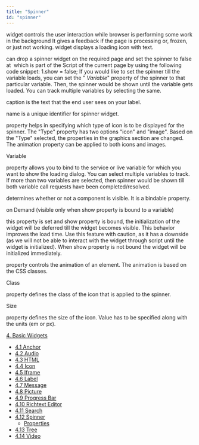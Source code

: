 ```yaml
---
title: "Spinner"
id: "spinner"
---
```


widget controls the user interaction while browser is performing some work in the background It gives a feedback if the page is processing or, frozen, or just not working. widget displays a loading icon with text.

can drop a spinner widget on the required page and set the spinner to false at  which is part of the Script of the current page by using the following code snippet: 1.show = false; If you would like to set the spinner till the variable loads, you can set the " _Variable_" property of the spinner to that particular variable. Then, the spinner would be shown until the variable gets loaded. You can track multiple variables by selecting the same.

caption is the text that the end user sees on your label.

name is a unique identifier for spinner widget.

property helps in specifying which type of icon is to be displayed for the spinner. The "Type" property has two options "icon" and "image". Based on the "Type" selected, the properties in the graphics section are changed. The animation property can be applied to both icons and images.

Variable

property allows you to bind to the service or live variable for which you want to show the loading dialog. You can select multiple variables to track.  If more than two variables are selected, then spinner would be shown till both variable call requests have been completed/resolved.

determines whether or not a component is visible. It is a bindable property.

on Demand (visible only when show property is bound to a variable)

this property is set and show property is bound, the initialization of the widget will be deferred till the widget becomes visible. This behavior improves the load time. Use this feature with caution, as it has a downside (as we will not be able to interact with the widget through script until the widget is initialized). When show property is not bound the widget will be initialized immediately.

property controls the animation of an element. The animation is based on the CSS classes.

Class

property defines the class of the icon that is applied to the spinner.

Size

property defines the size of the icon. Value has to be specified along with the units (em or px).

[4\. Basic Widgets](/learn/app-development/widgets/widget-library/#basic)

- [4.1 Anchor](/learn/app-development/widgets/basic/anchor/)
- [4.2 Audio](/learn/app-development/widgets/media-widgets/)
- [4.3 HTML](/learn/app-development/widgets/basic/html/)
- [4.4 Icon](/learn/app-development/widgets/basic/icon/)
- [4.5 Iframe](/learn/app-development/widgets/basic/iframe/)
- [4.6 Label](/learn/app-development/widgets/basic/label/)
- [4.7 Message](/learn/app-development/widgets/basic/message/)
- [4.8 Picture](/learn/app-development/widgets/media-widgets/)
- [4.9 Progress Bar](/learn/app-development/widgets/basic/progress-bar/)
- [4.10 Richtext Editor](/learn/app-development/widgets/basic/richtext-editor/)
- [4.11 Search](/learn/app-development/widgets/basic/search/)
- [4.12 Spinner](/learn/app-development/widgets/basic/spinner/)
    - [Properties](#properties)
- [4.13 Tree](/learn/app-development/widgets/basic/tree/)
- [4.14 Video](/learn/app-development/widgets/media-widgets/)
